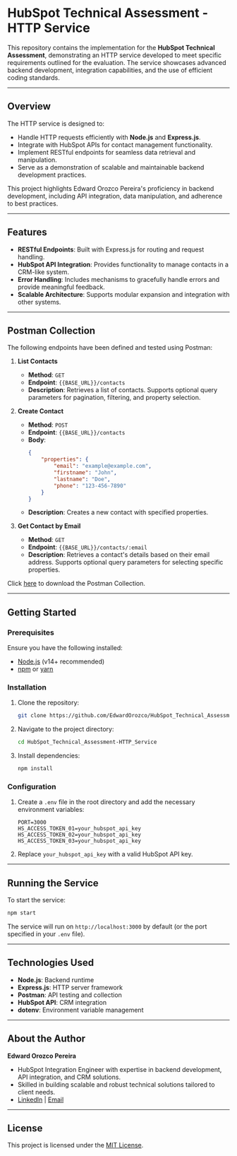 
# HubSpot Technical Assessment - HTTP Service

This repository contains the implementation for the **HubSpot Technical Assessment**, demonstrating an HTTP service developed to meet specific requirements outlined for the evaluation. The service showcases advanced backend development, integration capabilities, and the use of efficient coding standards.

---

## Overview

The HTTP service is designed to:

- Handle HTTP requests efficiently with **Node.js** and **Express.js**.
- Integrate with HubSpot APIs for contact management functionality.
- Implement RESTful endpoints for seamless data retrieval and manipulation.
- Serve as a demonstration of scalable and maintainable backend development practices.

This project highlights Edward Orozco Pereira's proficiency in backend development, including API integration, data manipulation, and adherence to best practices.

---

## Features

- **RESTful Endpoints**: Built with Express.js for routing and request handling.
- **HubSpot API Integration**: Provides functionality to manage contacts in a CRM-like system.
- **Error Handling**: Includes mechanisms to gracefully handle errors and provide meaningful feedback.
- **Scalable Architecture**: Supports modular expansion and integration with other systems.

---

## Postman Collection

The following endpoints have been defined and tested using Postman:

1. **List Contacts**
   - **Method**: `GET`
   - **Endpoint**: `{{BASE_URL}}/contacts`
   - **Description**: Retrieves a list of contacts. Supports optional query parameters for pagination, filtering, and property selection.

2. **Create Contact**
   - **Method**: `POST`
   - **Endpoint**: `{{BASE_URL}}/contacts`
   - **Body**:
     ```json
     {
         "properties": {
             "email": "example@example.com",
             "firstname": "John",
             "lastname": "Doe",
             "phone": "123-456-7890"
         }
     }
     ```
   - **Description**: Creates a new contact with specified properties.

3. **Get Contact by Email**
   - **Method**: `GET`
   - **Endpoint**: `{{BASE_URL}}/contacts/:email`
   - **Description**: Retrieves a contact's details based on their email address. Supports optional query parameters for selecting specific properties.

Click [here](https://drive.google.com/file/d/1TeBC5lc5dj5q2aslDSbOTNnZT9mDZm59/view?usp=sharing) to download the Postman Collection.

---

## Getting Started

### Prerequisites

Ensure you have the following installed:

- [Node.js](https://nodejs.org/) (v14+ recommended)
- [npm](https://www.npmjs.com/) or [yarn](https://yarnpkg.com/)

### Installation

1. Clone the repository:

   ```bash
   git clone https://github.com/EdwardOrozco/HubSpot_Technical_Assessment-HTTP_Service.git
   ```

2. Navigate to the project directory:

   ```bash
   cd HubSpot_Technical_Assessment-HTTP_Service
   ```

3. Install dependencies:

   ```bash
   npm install
   ```

### Configuration

1. Create a `.env` file in the root directory and add the necessary environment variables:

   ```env
   PORT=3000
   HS_ACCESS_TOKEN_01=your_hubspot_api_key
   HS_ACCESS_TOKEN_02=your_hubspot_api_key
   HS_ACCESS_TOKEN_03=your_hubspot_api_key
   ```

2. Replace `your_hubspot_api_key` with a valid HubSpot API key.

---

## Running the Service

To start the service:

```bash
npm start
```

The service will run on `http://localhost:3000` by default (or the port specified in your `.env` file).

---

## Technologies Used

- **Node.js**: Backend runtime
- **Express.js**: HTTP server framework
- **Postman**: API testing and collection
- **HubSpot API**: CRM integration
- **dotenv**: Environment variable management

---

## About the Author

**Edward Orozco Pereira**  
- HubSpot Integration Engineer with expertise in backend development, API integration, and CRM solutions.
- Skilled in building scalable and robust technical solutions tailored to client needs.  
- [LinkedIn](https://www.linkedin.com/in/edwardorozcopereira/) | [Email](mailto:edwardorozco09@gmail.com)

---

## License

This project is licensed under the [MIT License](https://opensource.org/license/mit).

